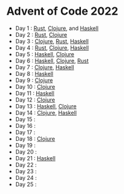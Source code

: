 # Advent of Code 2022

  - Day 1  : [Rust][day1:rust], [Clojure][day1:clojure], and [Haskell][day1:haskell]
  - Day 2  : [Rust][day2:rust], [Clojure][day2:clojure]
  - Day 3  : [Clojure][day3:clojure], [Rust][day3:rust], [Haskell][day3:haskell]
  - Day 4  : [Rust][day4:rust], [Clojure][day4:clojure], [Haskell][day4:haskell]
  - Day 5  : [Haskell][day5:haskell], [Clojure][day5:clojure]
  - Day 6  : [Haskell][day6:haskell], [Clojure][day6:clojure], [Rust][day6:rust]
  - Day 7  : [Clojure][day7:clojure], [Haskell][day7:haskell]
  - Day 8  : [Haskell][day8:haskell]
  - Day 9  : [Clojure][day9:clojure]
  - Day 10 : [Clojure][day10:clojure]
  - Day 11 : [Haskell][day11:haskell]
  - Day 12 : [Clojure][day12:clojure]
  - Day 13 : [Haskell][day13:haskell], [Clojure][day13:clojure]
  - Day 14 : [Clojure][day14:clojure], [Haskell][day14:haskell]
  - Day 15 :
  - Day 16 :
  - Day 17 :
  - Day 18 : [Clojure][day18:clojure]
  - Day 19 :
  - Day 20 :
  - Day 21 : [Haskell][day21:haskell]
  - Day 22 :
  - Day 23 :
  - Day 24 :
  - Day 25 :

[day1:rust]: ./rust-solutions/src/day1.rs
[day1:clojure]: ./clojure-solutions/src/clojure_solutions/day1.clj
[day1:haskell]: ./haskell-solutions/src/Day1.hs
[day2:rust]: ./rust-solutions/src/day2.rs
[day2:clojure]: ./clojure-solutions/src/clojure_solutions/day2.clj
[day3:clojure]: ./clojure-solutions/src/clojure_solutions/day3.clj
[day3:rust]: ./rust-solutions/src/day3.rs
[day3:haskell]: ./haskell-solutions/src/Day3.hs
[day4:rust]: ./rust-solutions/src/day4.rs
[day4:clojure]: ./clojure-solutions/src/clojure_solutions/day4.clj
[day4:haskell]: ./haskell-solutions/src/Day4.hs
[day5:haskell]: ./haskell-solutions/src/Day5.hs
[day5:clojure]: ./clojure-solutions/src/clojure_solutions/day5.clj
[day6:haskell]: ./haskell-solutions/src/Day6.hs
[day6:clojure]: ./clojure-solutions/src/clojure_solutions/day6.clj
[day6:rust]: ./rust-solutions/src/day6.rs
[day7:clojure]: ./clojure-solutions/src/clojure_solutions/day7.clj
[day7:haskell]: ./haskell-solutions/src/Day7.hs
[day8:haskell]: ./haskell-solutions/src/Day8.hs
[day9:clojure]: ./clojure-solutions/src/clojure_solutions/day9.clj
[day10:clojure]: ./clojure-solutions/src/clojure_solutions/day10.clj
[day11:haskell]: ./haskell-solutions/src/Day11.hs
[day12:clojure]: ./clojure-solutions/src/clojure_solutions/day12.clj
[day13:haskell]: ./haskell-solutions/src/Day13.hs
[day13:clojure]: ./clojure-solutions/src/clojure_solutions/day13.clj
[day14:clojure]: ./clojure-solutions/src/clojure_solutions/day14.clj
[day14:haskell]: ./haskell-solutions/src/Day14.hs
[day18:clojure]: ./clojure-solutions/src/clojure_solutions/day18.clj
[day21:haskell]: ./haskell-solutions/src/Day21.hs
